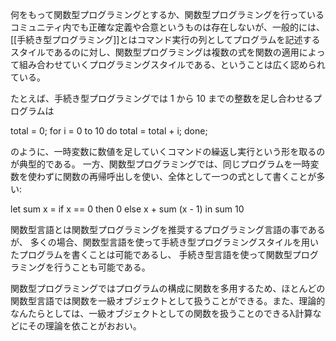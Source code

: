 何をもって関数型プログラミングとするか、関数型プログラミングを行っているコミュニティ内でも正確な定義や合意というものは存在しないが、一般的には、[[手続き型プログラミング]]とはコマンド実行の列としてプログラムを記述するスタイルであるのに対し、関数型プログラミングは複数の式を関数の適用によって組み合わせていくプログラミングスタイルである、ということは広く認められている。

たとえば、手続き型プログラミングでは 1 から 10 までの整数を足し合わせるプログラムは

<source>
total = 0;
for i = 0 to 10 do
  total = total + i;
done;
</source>

のように、一時変数に数値を足していくコマンドの繰返し実行という形を取るのが典型的である。
一方、関数型プログラミングでは、同じプログラムを一時変数を使わずに関数の再帰呼出しを使い、全体として一つの式として書くことが多い:

<source>
let    
    sum x = if x == 0 then  0
            else  x + sum (x - 1)
in
sum 10
</source>

関数型言語とは関数型プログラミングを推奨するプログラミング言語の事であるが、
多くの場合、関数型言語を使って手続き型プログラミングスタイルを用いたプログラムを書くことは可能であるし、
手続き型言語を使って関数型プログラミングを行うことも可能である。

関数型プログラミングではプログラムの構成に関数を多用するため、ほとんどの関数型言語では関数を一級オブジェクトとして扱うことができる。また、理論的なんたらとしては、一級オブジェクトとしての関数を扱うことのできるλ計算などにその理論を依ことがおおい。
